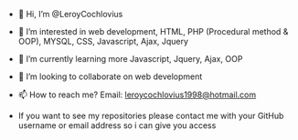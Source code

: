 - 👋 Hi, I’m @LeroyCochlovius
- 👀 I’m interested in web development, HTML, PHP (Procedural method & OOP), MYSQL, CSS, Javascript, Ajax, Jquery
- 🌱 I’m currently learning more Javascript, Jquery, Ajax, OOP
- 💞️ I’m looking to collaborate on web development
- 📫 How to reach me? Email: leroycochlovius1998@hotmail.com

- If you want to see my repositories please contact me with your GitHub username or email address so i can give you access
